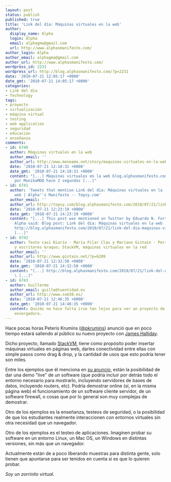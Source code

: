 ```yaml
---
layout: post
status: publish
published: true
title: 'Link del día: Máquinas virtuales en la web'
author:
  display_name: Alpha
  login: Alpha
  email: alphagma@gmail.com
  url: http://www.alphasmanifesto.com/
author_login: Alpha
author_email: alphagma@gmail.com
author_url: http://www.alphasmanifesto.com/
wordpress_id: 2231
wordpress_url: http://blog.alphasmanifesto.com/?p=2231
date: '2010-07-21 12:05:17 +0000'
date_gmt: '2010-07-21 14:05:17 +0000'
categories:
- Link del día
- Technology
tags:
- proyecto
- virtualización
- máquina virtual
- testing
- web application
- seguridad
- educación
- enseñanza
comments:
- id: 6740
  author: Máquinas virtuales en la web
  author_email: ''
  author_url: http://www.meneame.net/story/maquinas-virtuales-en-la-web
  date: '2010-07-21 12:18:31 +0000'
  date_gmt: '2010-07-21 14:18:31 +0000'
  content: "[...] Máquinas virtuales en la web blog.alphasmanifesto.com/2010/07/21/link-del-dia-maquinas-vi... 
    por MonikaMDQ hace 2 segundos [...]"
- id: 6741
  author: 'Tweets that mention Link del día: Máquinas virtuales en la
    web | Alpha''s Manifesto -- Topsy.com'
  author_email: ''
  author_url: http://topsy.com/blog.alphasmanifesto.com/2010/07/21/link-del-dia-maquinas-virtuales-en-la-web/?utm_source=pingback&amp;utm_campaign=L2
  date: '2010-07-21 12:23:19 +0000'
  date_gmt: '2010-07-21 14:23:19 +0000'
  content: "[...] This post was mentioned on Twitter by Eduardo N. Fortes, Alpha.
    Alpha said: Blog post: Link del día: Máquinas virtuales en la web
    http://blog.alphasmanifesto.com/2010/07/21/link-del-dia-maquinas-virtuales-en-la-web/
    [...]"
- id: 6742
  author: Texto casi Diario - María Pilar Clau y Mariano Gistaín - Periodistas
    y escritores &raquo; StackVM, máquinas virtuales en la red
  author_email: ''
  author_url: http://www.gistain.net/?p=6209
  date: '2010-07-21 12:32:50 +0000'
  date_gmt: '2010-07-21 14:32:50 +0000'
  content: "[...] http://blog.alphasmanifesto.com/2010/07/21/link-del-dia-maquinas-virtuales-en-la-web/
    \ [...]"
- id: 6743
  author: Guillermo
  author_email: guille@tuentidad.es
  author_url: http://www.som30.es/
  date: '2010-07-21 12:46:35 +0000'
  date_gmt: '2010-07-21 14:46:35 +0000'
  content: Quizás no hace falta irse tan lejos para ver un proyecto de esta
    envergadura.
---
```


Hace pocas horas Peteris Krumins (<a href="http://www.twitter.com/pkrumins">@pkrumins</a>) anunció que en poco tiempo estará saliendo al público su nuevo proyecto con <a href="http://substack.net/">James Halliday</a>.

Dicho proyecto, llamado <a href="http://stackvm.com/">StackVM</a>, tiene como propósito poder insertar máquinas virtuales en páginas web, darles conectividad entre ellas con simple pasos como drag &amp; drop, y la cantidad de usos que esto podría tener son miles.

Entre los ejemplos que él menciona en <a href="http://www.catonmat.net/blog/i-am-doing-a-startup">su anuncio</a>, están la posibilidad de dar una demo "live" de un software (que podría incluir por detrás todo el entorno necesario para mostrarlo, incluyendo servidores de bases de datos, incluyendo routers, etc). Podría demostrar online (sí, en la misma página web) el funcionamiento de un software cliente servidor, de un software firewall, o cosas que por lo general son muy complejas de demostrar.

Otro de los ejemplos es la enseñanza, testeos de seguridad, o la posibilidad de que los estudiantes realmente interaccionen con entornos virtuales sin otra necesidad que un navegador.

Otro de los ejemplos es el testeo de aplicaciones. Imaginen probar su software en un entorno Linux, un Mac OS, un Windows en distintas versiones, sin más que un navegador.

Actualmente están de a poco liberando muestras para distinta gente, solo tienen que apuntarse para ser tenidos en cuenta si es que lo quieren probar.

_Soy un zorrinito virtual._
